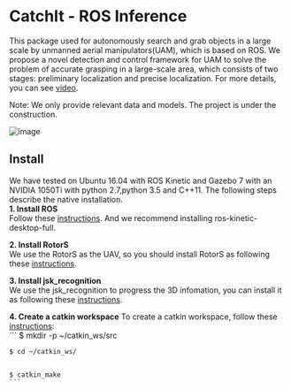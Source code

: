 # CatchIt - ROS Inference
This package used for autonomously search and grab objects in a large scale by unmanned aerial manipulators(UAM), which is based on ROS. We propose a novel detection and control framework for UAM to solve the problem of accurate grasping in a large-scale area, which consists of two stages: preliminary localization and precise localization. For more details, you can see [video](https://youtu.be/ycYlgfIKv6s).

Note: We only provide relevant data and models. The project is under the construction.  

![image](https://github.com/skywoodsz/CatchIt/blob/master/grasp_sucussuful.png)

## Install
We have tested on Ubuntu 16.04 with ROS Kinetic and Gazebo 7 with an NVIDIA 1050Ti with python 2.7,python 3.5 and C++11. The following steps describe the native installation.   
**1. Install ROS**   
    Follow these [instructions](http://wiki.ros.org/kinetic/Installation/Ubuntu). And we recommend installing ros-kinetic-desktop-full. 
    
**2. Install RotorS**  
    We use the RotorS as the UAV, so you should install RotorS as following these [instructions](https://github.com/ethz-asl/rotors_simulator).  
    
**3. Install jsk_recognition**  
    We use the jsk_recognition to progress the 3D infomation, you can install it as following these [instructions](https://github.com/jsk-ros-pkg/jsk_recognition).  

**4. Create a catkin workspace**
    To create a catkin workspace, follow these [instructions](http://wiki.ros.org/catkin/Tutorials/create_a_workspace):  
    ```
    $ mkdir -p ~/catkin_ws/src
    
    
    $ cd ~/catkin_ws/
    
    
    $ catkin_make  
    ```
